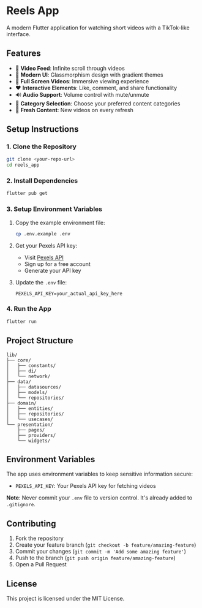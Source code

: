 # Reels App

A modern Flutter application for watching short videos with a TikTok-like interface.

## Features

- 🎥 **Video Feed**: Infinite scroll through videos
- 🎨 **Modern UI**: Glassmorphism design with gradient themes
- 📱 **Full Screen Videos**: Immersive viewing experience
- ❤️ **Interactive Elements**: Like, comment, and share functionality
- 🔊 **Audio Support**: Volume control with mute/unmute
- 🎯 **Category Selection**: Choose your preferred content categories
- 🔄 **Fresh Content**: New videos on every refresh

## Setup Instructions

### 1. Clone the Repository
```bash
git clone <your-repo-url>
cd reels_app
```

### 2. Install Dependencies
```bash
flutter pub get
```

### 3. Setup Environment Variables
1. Copy the example environment file:
   ```bash
   cp .env.example .env
   ```

2. Get your Pexels API key:
   - Visit [Pexels API](https://www.pexels.com/api/)
   - Sign up for a free account
   - Generate your API key

3. Update the `.env` file:
   ```
   PEXELS_API_KEY=your_actual_api_key_here
   ```

### 4. Run the App
```bash
flutter run
```

## Project Structure

```
lib/
├── core/
│   ├── constants/
│   ├── di/
│   └── network/
├── data/
│   ├── datasources/
│   ├── models/
│   └── repositories/
├── domain/
│   ├── entities/
│   ├── repositories/
│   └── usecases/
└── presentation/
    ├── pages/
    ├── providers/
    └── widgets/
```

## Environment Variables

The app uses environment variables to keep sensitive information secure:

- `PEXELS_API_KEY`: Your Pexels API key for fetching videos

**Note**: Never commit your `.env` file to version control. It's already added to `.gitignore`.

## Contributing

1. Fork the repository
2. Create your feature branch (`git checkout -b feature/amazing-feature`)
3. Commit your changes (`git commit -m 'Add some amazing feature'`)
4. Push to the branch (`git push origin feature/amazing-feature`)
5. Open a Pull Request

## License

This project is licensed under the MIT License.